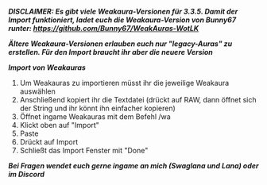 ***DISCLAIMER: Es gibt viele Weakaura-Versionen für 3.3.5. Damit der Import funktioniert, ladet euch die Weakaura-Version von Bunny67 runter: https://github.com/Bunny67/WeakAuras-WotLK*** 

***Ältere Weakaura-Versionen erlauben euch nur "legacy-Auras" zu erstellen. Für den Import braucht ihr aber die neuere Version***

***Import von Weakauras***
1. Um Weakauras zu importieren müsst ihr die jeweilige Weakaura auswählen
2. Anschließend kopiert ihr die Textdatei (drückt auf RAW, dann öffnet sich der String und ihr könnt ihn einfacher kopieren)
3. Öffnet ingame Weakauras mit dem Befehl /wa
4. Klickt oben auf "Import"
5. Paste
6. Drückt auf Import
7. Schließt das Import Fenster mit "Done"


***Bei Fragen wendet euch gerne ingame an mich (Swaglana und Lana) oder im Discord***
